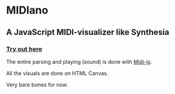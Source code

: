 # MIDIano
## A JavaScript MIDI-visualizer like Synthesia

### [Try out here](https://bewelge.github.io/MIDIano/)

The entire parsing and playing (sound) is done with [Midi-js](https://github.com/mudcube/MIDI.js).

All the visuals are done on HTML Canvas.

Very bare bones for now. 
